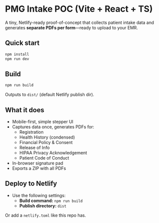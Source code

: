 # PMG Intake POC (Vite + React + TS)

A tiny, Netlify-ready proof-of-concept that collects patient intake data and generates **separate PDFs per form**—ready to upload to your EMR.

## Quick start

```bash
npm install
npm run dev
```

## Build

```bash
npm run build
```

Outputs to `dist/` (default Netlify publish dir).

## What it does

- Mobile-first, simple stepper UI
- Captures data once, generates PDFs for:
  - Registration
  - Health History (condensed)
  - Financial Policy & Consent
  - Release of Info
  - HIPAA Privacy Acknowledgement
  - Patient Code of Conduct
- In-browser signature pad
- Exports a ZIP with all PDFs

## Deploy to Netlify

- Use the following settings:
  - **Build command:** `npm run build`
  - **Publish directory:** `dist`

Or add a `netlify.toml` like this repo has.
